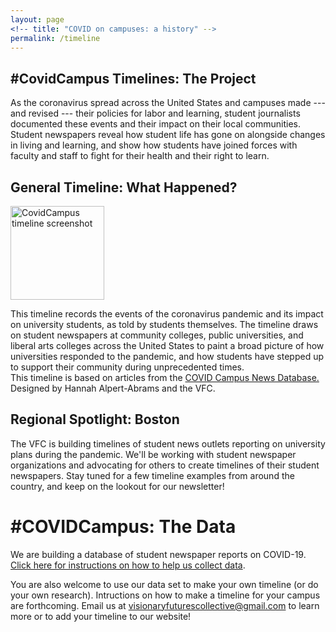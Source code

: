 ```yaml
---
layout: page
<!-- title: "COVID on campuses: a history" -->
permalink: /timeline
---
```

<div class="user">
  <div class="tech">
    <h2>#CovidCampus Timelines: The Project</h2>
	<p>As the coronavirus spread across the United States and campuses made --- and revised --- their policies for labor and learning, student journalists documented these events and their impact on their local communities. <br>
	Student newspapers reveal how student life has gone on alongside changes in living and learning, and show how students have joined forces with faculty and staff to fight for their health and their right to learn.</p>
  </div>
  <div class="tech">
    <h2>General Timeline: What Happened?</h2>
    	<p><img src="https://visionary-futures-collective.github.io/covid19/img/vfc.timeline.wh.png" alt="CovidCampus timeline screenshot" height="150"></p>
    	<p>This timeline records the events of the coronavirus pandemic and its impact on university students, as told by students themselves. The timeline draws on student newspapers at community colleges, public universities, and liberal arts colleges across the United States to paint a broad picture of how universities responded to the pandemic, and how students have stepped up to support their community during unprecedented times.<br>
    	This timeline is based on articles from the <a href="https://docs.google.com/document/d/1R9XvbssNDxQ1xV8xWM83mjrf-BIRWuGfvCpm5dB-UzA/edit?usp=sharing"> COVID Campus News Database.</a> <br>
    	Designed by Hannah Alpert-Abrams and the VFC. </p>
  </div>
  <div class="tech">
    <h2>Regional Spotlight: Boston</h2>
    <p>The VFC is building timelines of student news outlets reporting on university plans during the pandemic. We'll be working with student newspaper organizations and advocating for others to create timelines of their student newspapers. Stay tuned for a few timeline examples from around the country, and keep on the lookout for our newsletter!</p>
  </div>

</div>

<!-- # #COVIDCampus: The Project
As the coronavirus spread across the United States and campuses made --- and revised --- their policies for labor and learning, student journalists documented these events and their impact on their local communities. 

Student newspapers reveal how student life has gone on alongside changes in living and learning, and show how students have joined forces with faculty and staff to fight for their health and their right to learn. -->

# #COVIDCampus: The Data

We are building a database of student newspaper reports on COVID-19. [Click here for instructions on how to help us collect data](https://docs.google.com/document/d/1R9XvbssNDxQ1xV8xWM83mjrf-BIRWuGfvCpm5dB-UzA/edit). 

You are also welcome to use our data set to make your own timeline (or do your own research). Intructions on how to make a timeline for your campus are forthcoming. Email us at visionaryfuturescollective@gmail.com to learn more or to add your timeline to our website!


